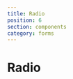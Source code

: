 ```yaml
---
title: Radio
position: 6
section: components
category: forms
---
```


# Radio

<preview name="radio"></preview>
